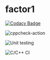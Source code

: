 # factor1

[![Codacy Badge](https://api.codacy.com/project/badge/Grade/864d5d29fb954dd893528df4a3fd77d0)](https://app.codacy.com/manual/rejith77/factor1?utm_source=github.com&utm_medium=referral&utm_content=rejith77/factor1&utm_campaign=Badge_Grade_Dashboard)

![cppcheck-action](https://github.com/rejith77/factor1/workflows/cppcheck-action/badge.svg)

![Unit testing](https://github.com/rejith77/factor1/workflows/Unit%20testing/badge.svg)

![C/C++ CI](https://github.com/rejith77/factor1/workflows/C/C++%20CI/badge.svg)
